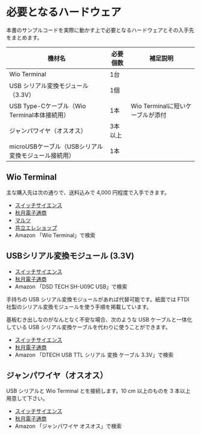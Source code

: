 # 必要となるハードウェア

本書のサンプルコードを実際に動かす上で必要となるハードウェアとその入手先をまとめます。

| 機材名 | 必要個数 | 補足説明 |
| --- | --- | --- |
| Wio Terminal | 1台 |  |
| USB シリアル変換モジュール（3.3V） | 1個 |  |
| USB Type-Cケーブル（Wio Terminal本体接続用） | 1本 | Wio Terminalに短いケーブルが添付 |
| ジャンパワイヤ（オスオス） | 3本以上 |  |
| microUSBケーブル（USBシリアル変換モジュール接続用） | 1本 |  |

## Wio Terminal

主な購入先は次の通りで、送料込みで 4,000 円程度で入手できます。
- [スイッチサイエンス](https://www.switch-science.com/catalog/6360/)
- [秋月電子通商](https://akizukidenshi.com/catalog/g/gM-15275/)
- [マルツ](https://www.marutsu.co.jp/pc/i/1633550/)
- [共立エレショップ](https://eleshop.jp/shop/g/gK5F314/)
- Amazon 「Wio Terminal」で検索

## USBシリアル変換モジュール (3.3V)

- [スイッチサイエンス](https://www.switch-science.com/catalog/2782/)
- [秋月電子通商](https://akizukidenshi.com/catalog/g/gM-11007/)
- Amazon 「DSD TECH SH-U09C USB」で検索

手持ちの USB シリアル変換モジュールがあれば代替可能です。紙面では FTDI 社製のシリアル変換モジュールを使う手順を掲載しています。

基板むき出しなのがなんとなく不安な場合、次のような USB ケーブルと一体化している USB シリアル変換ケーブルを代わりに使うことができます。

- [スイッチサイエンス](https://www.switch-science.com/catalog/3977/)
- [秋月電子通商](https://akizukidenshi.com/catalog/g/gM-05840/)
- Amazon 「DTECH USB TTL シリアル 変換 ケーブル 3.3V」で検索

## ジャンパワイヤ（オスオス）

USB シリアルと Wio Terminal とを接続します。10 cm 以上のものを 3 本以上用意して下さい。

- [スイッチサイエンス](https://www.switch-science.com/catalog/57/)
- [秋月電子通商](https://akizukidenshi.com/catalog/g/gC-05371/)
- Amazon 「ジャンパワイヤ オスオス」で検索
